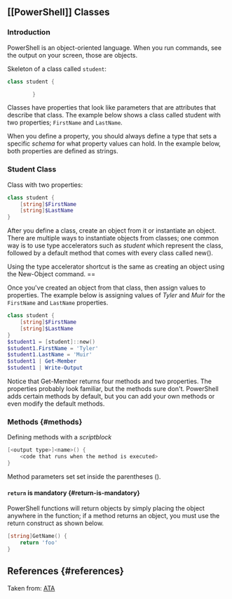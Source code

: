 

## [[PowerShell]] Classes


### Introduction

PowerShell is an object-oriented language. When you run commands, see the output on your screen, those are objects.

Skeleton of a class called `student`:

```powershell
class student {

        }
```

Classes have properties that look like parameters that are attributes that describe that class. The example below shows a class called student with two properties; `FirstName` and `LastName`.

When you define a property, you should always define a type that sets a specific _schema_ for what property values can hold. In the example below, both properties are defined as strings.


### Student Class 

Class with two properties:

```powershell
class student {
    [string]$FirstName
    [string]$LastName
}
```

After you define a class, create an object from it or instantiate an object. There are multiple ways to instantiate objects from classes; one common way is to use type accelerators such as _student_  which represent the class, followed by a default method that comes with every class called new().

Using the type accelerator shortcut is the same as creating an object using the New-Object command. ==

Once you've created an object from that class, then assign values to properties. The example below is assigning values of _Tyler_ and _Muir_ for the `FirstName` and `LastName` properties.

```powershell
class student {
    [string]$FirstName
    [string]$LastName
}
$student1 = [student]::new()
$student1.FirstName = 'Tyler'
$student1.LastName = 'Muir'
$student1 | Get-Member
$student1 | Write-Output
```

Notice that Get-Member returns four methods and two properties. The properties probably look familiar, but the methods sure don't. PowerShell adds certain methods by default, but you can add your own methods or even modify the default methods.


### Methods {#methods}

Defining methods with a _scriptblock_

```powershell
[<output type>]<name>() {
	<code that runs when the method is executed>
}
```

Method parameters set set inside the parentheses ().


#### `return` is mandatory {#return-is-mandatory}

PowerShell functions will return objects by simply placing the object anywhere in the function; if a method returns an object, you must use the return construct as shown below.

```powershell
[string]GetName() {
	return 'foo'
}
```


## References {#references}

Taken from: [ATA](https://adamtheautomator.com/powershell-classes/)